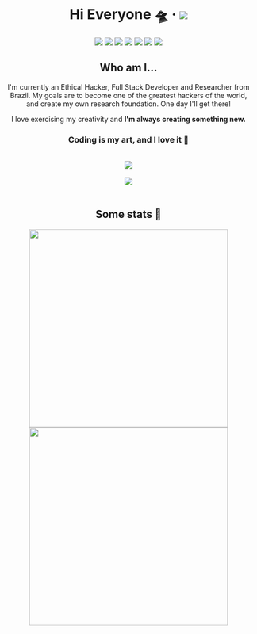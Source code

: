 <p align="center">
  <h1 align="center">Hi Everyone 🛸 &middot; <img src="https://komarev.com/ghpvc/?username=taylorho&color=brightgreen&label=Profile+Visits" /></h1>
  <div align="center">
    <a href="https://github.com/TaylorHo"><img src="https://img.shields.io/badge/-Github-000?style=flat-square&logo=Github&logoColor=white" /></a>
    <a href="https://play.google.com/store/apps/dev?id=7759735844468416963"><img src="https://img.shields.io/badge/-Playstore-494649?style=flat-square&logo=GooglePlay&logoColor=white" /></a>
    <a href="mailto:taylor@hotay.dev"><img src="https://img.shields.io/badge/-Gmail-c14438?style=flat-square&logo=Gmail&logoColor=white" /></a>
    <a href="https://discord.com/users/510580117723152394"><img src="https://img.shields.io/badge/-Discord-5C6BC0?style=flat-square&logo=Discord&logoColor=white" /></a>
    <a href="https://me.hotay.dev"><img src="https://img.shields.io/badge/-Personal%20Blog-241F31?style=flat-square&logo=GNOME-Terminal&logoColor=white" /></a>
    <a href="https://www.linkedin.com/in/hoffmann-taylor/"><img src="https://img.shields.io/badge/-LinkedIn-0e76a8?style=flat-square&logo=LinkedIn&logoColor=white" /></a>
    <a href="#"><img src="https://img.shields.io/static/v1?label=Lv.&style=flat-square&message=20&color=000" /></a>
  </div>
  <h2 align="center">Who am I...</h2>
  <div align="center">
    <p align="center">I'm currently an Ethical Hacker, Full Stack Developer and Researcher from Brazil. My goals are to become one of the greatest hackers of the world, and create my own research foundation. One day I'll get there!</p>
    <p align="center">I love exercising my creativity and <strong>I'm always creating something new.</strong></p>
    <h3>Coding is my art, and I love it 💜</h3>
  </div>
  <br/>
  <div align="center">
    <a href="https://me.hotay.dev/"><img src="https://img.shields.io/badge/-View%20My%20Personal%20Blog%20-20c74c?style=for-the-badge&logo=microdotblog&logoColor=white&logoWidth=40" /></a>
  </div>
  <br/>
  <div align="center">
    <a href="https://g.dev/taylorho"><img src="https://img.shields.io/badge/-View%20My%20Google%20Developer%20Profile-2d8bff?style=for-the-badge&logo=Google&logoColor=white&logoWidth=40" /></a>
  </div>
  <br/>
  <h2 align="center">Some stats 🤩</h2>
  <p align="center">
    <a href="#"><img width="400px" src="https://github-readme-stats-delta-roan.vercel.app/api?username=taylorho&show_icons=true&theme=tokyonight&count_private=true&include_all_commits=true"/></a>
    <a href="#"><img width="400px" src="https://github-readme-stats-delta-roan.vercel.app/api/wakatime?username=taylorho&theme=tokyonight&layout=compact&custom_title=Week%20Stats&langs_count=8"/></a>
  </p>
</p>
